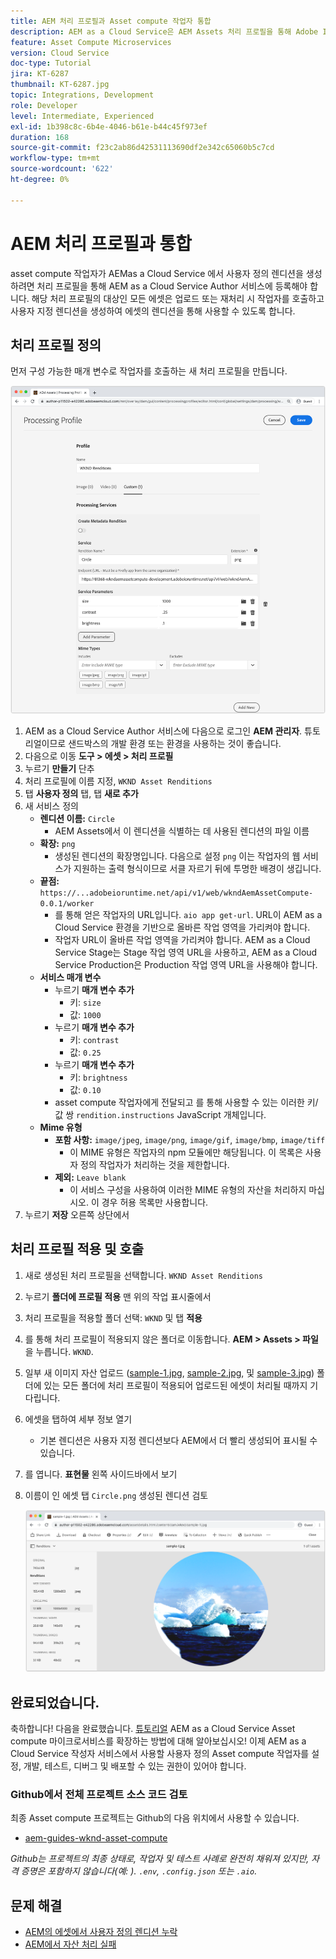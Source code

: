 ```yaml
---
title: AEM 처리 프로필과 Asset compute 작업자 통합
description: AEM as a Cloud Service은 AEM Assets 처리 프로필을 통해 Adobe I/O Runtime에 배포된 Asset compute 작업자와 통합됩니다. 처리 프로필은 사용자 정의 작업자를 사용하여 특정 에셋을 처리하고 작업자가 생성한 파일을 에셋 변환으로 저장하도록 작성자 서비스에 구성됩니다.
feature: Asset Compute Microservices
version: Cloud Service
doc-type: Tutorial
jira: KT-6287
thumbnail: KT-6287.jpg
topic: Integrations, Development
role: Developer
level: Intermediate, Experienced
exl-id: 1b398c8c-6b4e-4046-b61e-b44c45f973ef
duration: 168
source-git-commit: f23c2ab86d42531113690df2e342c65060b5c7cd
workflow-type: tm+mt
source-wordcount: '622'
ht-degree: 0%

---
```


# AEM 처리 프로필과 통합

asset compute 작업자가 AEMas a Cloud Service 에서 사용자 정의 렌디션을 생성하려면 처리 프로필을 통해 AEM as a Cloud Service Author 서비스에 등록해야 합니다. 해당 처리 프로필의 대상인 모든 에셋은 업로드 또는 재처리 시 작업자를 호출하고 사용자 지정 렌디션을 생성하여 에셋의 렌디션을 통해 사용할 수 있도록 합니다.

## 처리 프로필 정의

먼저 구성 가능한 매개 변수로 작업자를 호출하는 새 처리 프로필을 만듭니다.

![처리 프로필](./assets/processing-profiles/new-processing-profile.png)

1. AEM as a Cloud Service Author 서비스에 다음으로 로그인 __AEM 관리자__. 튜토리얼이므로 샌드박스의 개발 환경 또는 환경을 사용하는 것이 좋습니다.
1. 다음으로 이동 __도구 > 에셋 > 처리 프로필__
1. 누르기 __만들기__ 단추
1. 처리 프로필에 이름 지정, `WKND Asset Renditions`
1. 탭 __사용자 정의__ 탭, 탭 __새로 추가__
1. 새 서비스 정의
   + __렌디션 이름:__ `Circle`
      + AEM Assets에서 이 렌디션을 식별하는 데 사용된 렌디션의 파일 이름
   + __확장:__ `png`
      + 생성된 렌디션의 확장명입니다. 다음으로 설정 `png` 이는 작업자의 웹 서비스가 지원하는 출력 형식이므로 서클 자르기 뒤에 투명한 배경이 생깁니다.
   + __끝점:__ `https://...adobeioruntime.net/api/v1/web/wkndAemAssetCompute-0.0.1/worker`
      + 를 통해 얻은 작업자의 URL입니다. `aio app get-url`. URL이 AEM as a Cloud Service 환경을 기반으로 올바른 작업 영역을 가리켜야 합니다.
      + 작업자 URL이 올바른 작업 영역을 가리켜야 합니다. AEM as a Cloud Service Stage는 Stage 작업 영역 URL을 사용하고, AEM as a Cloud Service Production은 Production 작업 영역 URL을 사용해야 합니다.
   + __서비스 매개 변수__
      + 누르기 __매개 변수 추가__
         + 키: `size`
         + 값: `1000`
      + 누르기 __매개 변수 추가__
         + 키: `contrast`
         + 값: `0.25`
      + 누르기 __매개 변수 추가__
         + 키: `brightness`
         + 값: `0.10`
      + asset compute 작업자에게 전달되고 를 통해 사용할 수 있는 이러한 키/값 쌍 `rendition.instructions` JavaScript 개체입니다.
   + __Mime 유형__
      + __포함 사항:__ `image/jpeg`, `image/png`, `image/gif`, `image/bmp`, `image/tiff`
         + 이 MIME 유형은 작업자의 npm 모듈에만 해당됩니다. 이 목록은 사용자 정의 작업자가 처리하는 것을 제한합니다.
      + __제외:__ `Leave blank`
         + 이 서비스 구성을 사용하여 이러한 MIME 유형의 자산을 처리하지 마십시오. 이 경우 허용 목록만 사용합니다.
1. 누르기 __저장__ 오른쪽 상단에서

## 처리 프로필 적용 및 호출

1. 새로 생성된 처리 프로필을 선택합니다. `WKND Asset Renditions`
1. 누르기 __폴더에 프로필 적용__ 맨 위의 작업 표시줄에서
1. 처리 프로필을 적용할 폴더 선택: `WKND` 및 탭 __적용__
1. 를 통해 처리 프로필이 적용되지 않은 폴더로 이동합니다. __AEM > Assets > 파일__ 을 누릅니다. `WKND`.
1. 일부 새 이미지 자산 업로드 ([sample-1.jpg](../assets/samples/sample-1.jpg), [sample-2.jpg](../assets/samples/sample-2.jpg), 및 [sample-3.jpg](../assets/samples/sample-3.jpg)) 폴더에 있는 모든 폴더에 처리 프로필이 적용되어 업로드된 에셋이 처리될 때까지 기다립니다.
1. 에셋을 탭하여 세부 정보 열기
   + 기본 렌디션은 사용자 지정 렌디션보다 AEM에서 더 빨리 생성되어 표시될 수 있습니다.
1. 를 엽니다. __표현물__ 왼쪽 사이드바에서 보기
1. 이름이 인 에셋 탭 `Circle.png` 생성된 렌디션 검토

   ![생성된 렌디션](./assets/processing-profiles/rendition.png)

## 완료되었습니다.

축하합니다! 다음을 완료했습니다. [튜토리얼](../overview.md) AEM as a Cloud Service Asset compute 마이크로서비스를 확장하는 방법에 대해 알아보십시오! 이제 AEM as a Cloud Service 작성자 서비스에서 사용할 사용자 정의 Asset compute 작업자를 설정, 개발, 테스트, 디버그 및 배포할 수 있는 권한이 있어야 합니다.

### Github에서 전체 프로젝트 소스 코드 검토

최종 Asset compute 프로젝트는 Github의 다음 위치에서 사용할 수 있습니다.

+ [aem-guides-wknd-asset-compute](https://github.com/adobe/aem-guides-wknd-asset-compute)

_Github는 프로젝트의 최종 상태로, 작업자 및 테스트 사례로 완전히 채워져 있지만, 자격 증명은 포함하지 않습니다(예: ). `.env`, `.config.json` 또는 `.aio`._

## 문제 해결

+ [AEM의 에셋에서 사용자 정의 렌디션 누락](../troubleshooting.md#custom-rendition-missing-from-asset)
+ [AEM에서 자산 처리 실패](../troubleshooting.md#asset-processing-fails)
